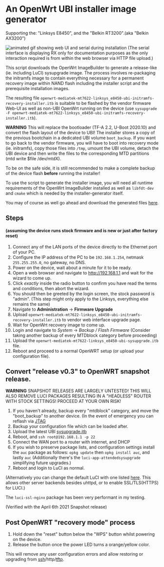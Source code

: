 # An OpenWrt UBI installer image generator
Supporting the: "Linksys E8450", and the "Belkin RT3200".(aka "Belkin AX3200")

![animated gif showing web UI and serial during installation](https://user-images.githubusercontent.com/9948313/108781223-78915500-7561-11eb-851a-3c4c744ad6c2.gif)
(The serial interface is displaying RX only for documentation purposes as the only interaction required is from within the web browser via HTTP file upload.)

This script downloads the OpenWrt ImageBuilder to generate a release-like (ie. including LuCI) sysupgrade image. 
The process involves re-packaging the initramfs image to contain everything necessary for a permanent recovery image within NAND flash including the installer script and the prerequisite installation images.

The resulting file `openwrt-mediatek-mt7622-linksys_e8450-ubi-initramfs-recovery-installer.itb` is suitable to be flashed by the vendor firmware Web-UI as well as non-UBI OpenWrt running on the device (use `sysupgrade -F openwrt-mediatek-mt7622-linksys_e8450-ubi-initramfs-recovery-installer.itb`).

**WARNING** This will replace the bootloader (TF-A 2.2, U-Boot 2020.10) and convert the flash layout of the device to UBI! The installer stores a copy of the previous bootchain in a dedicated UBI volume `boot_backup`. If you want to go back to the vendor firmware, you will have to boot into recovery mode (ie. initramfs),
copy those files into `/tmp`, umount the UBI volume, detach the UBI device and then write the files to the corresponding MTD partitions (mtd write $file /dev/mtdX).

To be on the safe side, it is still recommended to make a complete backup of the device flash __**before**__ running the installer!

To use the script to generate the installer image, you will need all runtime requirements of the OpenWrt ImageBuilder installed as well as `libfdt-dev` and `cmake` which is needed by the installer-generator itself.

You may of course as well go ahead and download the generated files [here](https://github.com/dangowrt/linksys-e8450-openwrt-installer/releases).

## Steps
#### (assuming the device runs stock firmware and is new or just after factory reset)

1. Connect any of the LAN ports of the device directly to the Ethernet port of your PC.
2. Configure the IP address of the PC to be `192.168.1.254`, netmask `255.255.255.0`, no gateway, no DNS.
3. Power on the device, wait about a minute for it to be ready.
4. Open a web browser and navigate to http://192.168.1.1 and wait for the wizard to come up.
5. Click *exactly* inside the radio button to confirm you have read the terms and conditions, then abort the wizard.
6. You should then be greeted by the login screen, the stock password is "admin". (This step might only apply to the Linksys, everything else remains the same) 
7. Navigate to __Administration__ -> __Firmware Upgrade__
8. Upload `openwrt-mediatek-mt7622-linksys_e8450-ubi-initramfs-recovery-installer.itb` to vendor web interface upgrade page.
9. Wait for OpenWrt recovery image to come up.
10. Login and navigate to _System_ -> _Backup / Flash Firmware_ (Consider taking another backup of every MTDblock category before proceeding)
11. Upload the `openwrt-mediatek-mt7622-linksys_e8450-ubi-sysupgrade.itb` file.
12. Reboot and proceed to a normal OpenWRT setup (or upload your configuration file).

## Convert "release v0.3" to OpenWRT snapshot release.
**WARNING** SNAPSHOT RELEASES ARE LARGELY UNTESTED! 
THIS WILL ALSO REMOVE LUCI PACKAGES RESULTING IN A "HEADLESS" ROUTER WITH STOCK SETTINGS!
PROCEED AT YOUR OWN RISK!
1. If you haven't already, backup every "mtdblock" category, and move the "boot_backup" to another device. (In the event of emergency you can reflash via [JTAG](https://openwrt.org/toh/linksys/linksys_e8450)
2. Backup your configuration file which can be loaded after.
3. Upload the latest UBI [sysupgrade.itb](https://downloads.openwrt.org/snapshots/targets/mediatek/mt7622/openwrt-mediatek-mt7622-linksys_e8450-ubi-squashfs-sysupgrade.itb)
4. Reboot, and `ssh root@192.168.1.1 -p 22`
5. Connect the WAN port to a router with internet, and DHCP
6. If you wish to preserve package lists, and configuration settings install the `auc` package as follows:
`opkg update` then `opkg install auc`, and lastly `auc` (Additionally there's the `luci-app-attendedsysupgrade` simplifying future upgrades.)
7. Reboot and login to LuCI as normal. 

(Alternatively you can change the default LuCI with one listed [here](https://openwrt.org/docs/guide-user/luci/luci.essentials).
This allows other server backends besides uhttpd, or to enable SSL/TLS(HTTPS) for LUCI.)

The `luci-ssl-nginx` package has been very performant in my testing. 

(Verified with the April 6th 2021 Snapshot release)

## Post OpenWRT "recovery mode" process
1. Hold down the "reset" button below the "WPS" button whilst powering on the device.
2. Release the button once the power LED turns a orange/yellow color.

This will remove any user configuration errors and allow restoring or upgrading from [ssh](https://openwrt.org/docs/guide-user/installation/sysupgrade.cli)/http/[tftp](https://openwrt.org/docs/guide-user/installation/generic.flashing.tftp).
